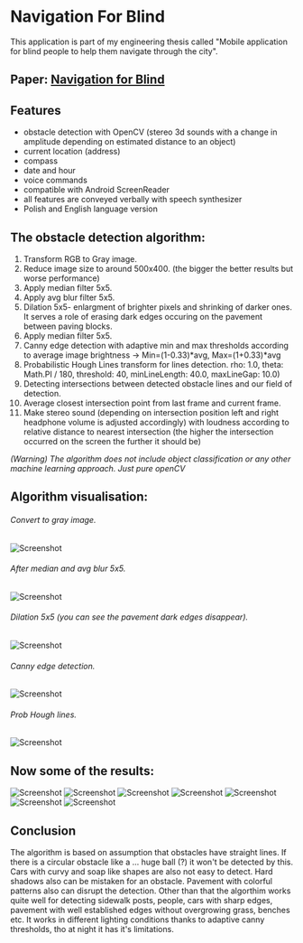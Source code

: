 # Navigation For Blind
This application is part of my engineering thesis called "Mobile application for blind people to help them navigate through the city". 

## Paper: [Navigation for Blind](https://github.com/KMoszczyc/Navigation-For-Blind/blob/main/NavigationForBlind.pdf)

## Features
- obstacle detection with OpenCV (stereo 3d sounds with a change in amplitude depending on estimated distance to an object)
- current location (address)
- compass
- date and hour
- voice commands
- compatible with Android ScreenReader
- all features are conveyed verbally with speech synthesizer
- Polish and English language version



## The obstacle detection algorithm:
 1. Transform RGB to Gray image.
 2. Reduce image size to around 500x400. (the bigger the better results but worse performance)
 3. Apply median filter 5x5.
 4. Apply avg blur filter 5x5.
 5. Dilation 5x5- enlargment of brighter pixels and shrinking of darker ones. It serves a role of erasing dark edges occuring on the pavement between paving blocks.
 6. Apply median filter 5x5.
 7. Canny edge detection with adaptive min and max thresholds according to average image brightness -> Min=(1-0.33)*avg, Max=(1+0.33)*avg
 8. Probabilistic Hough Lines transform for lines detection. rho: 1.0, theta: Math.PI / 180, threshold: 40, minLineLength: 40.0, maxLineGap: 10.0)
 9. Detecting intersections between detected obstacle lines and our field of detection.
 10. Average closest intersection point from last frame and current frame.
 11. Make stereo sound (depending on intersection position left and right headphone volume is adjusted accordingly) with loudness according to relative distance to nearest intersection (the higher the intersection occurred on the screen the further it should be)

*(Warning) The algorithm does not include object classification or any other machine learning approach. Just pure openCV*

## Algorithm visualisation:

###### Convert to gray image.
![Screenshot](algorithm_imgs/gray.png)

###### After median and avg blur 5x5.
![Screenshot](algorithm_imgs/blurred.png)

###### Dilation 5x5 (you can see the pavement dark edges disappear).
![Screenshot](algorithm_imgs/dilation.png)

###### Canny edge detection.
![Screenshot](algorithm_imgs/canny.png)

###### Prob Hough lines.
![Screenshot](algorithm_imgs/hough.png)


## Now some of the results:

![Screenshot](results/result1.png)
![Screenshot](results/result2.png)
![Screenshot](results/result3.png)
![Screenshot](results/result4.png)
![Screenshot](results/night1.png)
![Screenshot](results/night2.png)
![Screenshot](results/night3.png)

## Conclusion

The algorithm is based on assumption that obstacles have straight lines. If there is a circular obstacle like a ... huge ball (?) it won't be detected by this. Cars with curvy and soap like shapes are also not easy to detect. Hard shadows also can be mistaken for an obstacle. Pavement with colorful patterns also can disrupt the detection. Other than that the algorthim works quite well for detecting sidewalk posts, people, cars with sharp edges, pavement with well established edges without overgrowing grass, benches etc. It works in different lighting conditions thanks to adaptive canny thresholds, tho at night it has it's limitations. 
